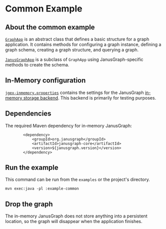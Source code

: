 # Common Example

## About the common example

[`GraphApp`](src/main/java/org/janusgraph/example/GraphApp.java) is an abstract
class that defines a basic structure for a graph application. It contains
methods for configuring a graph instance, defining a graph schema, creating
a graph structure, and querying a graph.

[`JanusGraphApp`](src/main/java/org/janusgraph/example/JanusGraphApp.java) is
a subclass of `GraphApp` using JanusGraph-specific methods to create the schema.

## In-Memory configuration

[`jgex-inmemory.properties`](conf/jgex-inmemory.properties) contains the
settings for the JanusGraph [in-memory storage backend](http://docs.janusgraph.org/latest/inmemorystorage.html).
This backend is primarily for testing purposes.

## Dependencies

The required Maven dependency for in-memory JanusGraph:

```
        <dependency>
            <groupId>org.janusgraph</groupId>
            <artifactId>janusgraph-core</artifactId>
            <version>${janusgraph.version}</version>
        </dependency>
```

## Run the example

This command can be run from the `examples` or the project's directory.

```
mvn exec:java -pl :example-common
```

## Drop the graph

The in-memory JanusGraph does not store anything into a persistent location,
so the graph will disappear when the application finishes.

